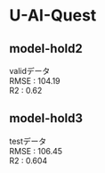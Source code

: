 # U-AI-Quest

## model-hold2
validデータ　<br>
RMSE : 104.19 <br>
R2 : 0.62

## model-hold3
testデータ　<br>
RMSE : 106.45 <br>
R2 : 0.604
